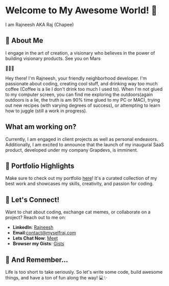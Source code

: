# Welcome to My Awesome World! 🚀
 I am Rajneesh AKA Raj (Chapee)
 
## 🌟 About Me
I engage in the art of creation, a visionary who believes in the power of building visionary products. See you on Mars 

🌟🌟🌟

Hey there! I'm Rajneesh, your friendly neighborhood developer. I'm passionate about coding, creating cool stuff, and drinking way too much coffee (Coffee is a lie I don't drink too much I used to). When I'm not glued to my computer screen, you can find me exploring the outdoors(again outdoors is a lie, the truth is am 90% time glued to my PC or MAC), trying out new recipes (with varying degrees of success), or attempting to learn how to juggle (still a work in progress). 

## What am working on?
Currently, I am engaged in client projects as well as personal endeavors. Additionally, I am excited to announce that the launch of my inaugural SaaS product, developed under my company Grapdevs, is imminent.

## 💼 Portfolio Highlights
Make sure to check out my portfolio [here](https://www.myselfraj.com/)! It's a curated collection of my best work and showcases my skills, creativity, and passion for coding.

## 🎉 Let's Connect!
Want to chat about coding, exchange cat memes, or collaborate on a project? Reach out to me on:

- **LinkedIn**: [Rajneesh ](https://www.linkedin.com/in/myselfraj/)
- **Email**:contact@myselfraj.com
- **Lets Chat Now**: [Meet ](https://calendly.com/myselfraj/30min?)
- **Browser my Gists**: [Gists ](https://gist.github.com/chapeee)

## 🚀 And Remember...
Life is too short to take seriously. So let's write some code, build awesome things, and have a ton of fun along the way! 💻✨



